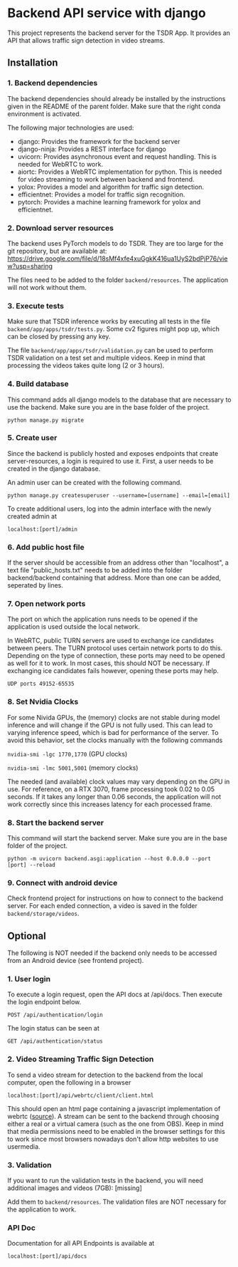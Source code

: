 # Backend API service with django

This project represents the backend server for the TSDR App. It provides an API that allows traffic sign detection in video streams.

## Installation

### 1. Backend dependencies

The backend dependencies should already be installed by the instructions given in the README of the parent folder.
Make sure that the right conda environment is activated.

The following major technologies are used:
* django: Provides the framework for the backend server
* django-ninja: Provides a REST interface for django
* uvicorn: Provides asynchronous event and request handling. This is needed for WebRTC to work.
* aiortc: Provides a WebRTC implementation for python. This is needed for video streaming to work between backend and frontend.
* yolox: Provides a model and algorithm for traffic sign detection.
* efficientnet: Provides a model for traffic sign recognition.
* pytorch: Provides a machine learning framework for yolox and efficientnet.

### 2. Download server resources

The backend uses PyTorch models to do TSDR. They are too large for the git repository, but are available at:
https://drive.google.com/file/d/18sMf4xfe4xuGgkK416ua1UyS2bdPjP76/view?usp=sharing

The files need to be added to the folder `backend/resources`. The application will not work without them.

### 3. Execute tests

Make sure that TSDR inference works by executing all tests in the file `backend/app/apps/tsdr/tests.py`.
Some cv2 figures might pop up, which can be closed by pressing any key.

The file `backend/app/apps/tsdr/validation.py` can be used to perform TSDR validation on a test set and multiple videos. Keep in mind that processing the videos takes quite long (2 or 3 hours).

### 4. Build database

This command adds all django models to the database that are necessary to use the backend. 
Make sure you are in the base folder of the project.

`python manage.py migrate`

### 5. Create user

Since the backend is publicly hosted and exposes endpoints that create server-resources, a login is required to use it.
First, a user needs to be created in the django database.

An admin user can be created with the following command.

`python manage.py createsuperuser --username=[username] --email=[email]`

To create additional users, log into the admin interface with the newly created admin at

`localhost:[port]/admin`

### 6. Add public host file

If the server should be accessible from an address other than "localhost", a text file "public_hosts.txt" needs to be added
into the folder backend/backend containing that address. More than one can be added, seperated by lines.

### 7. Open network ports

The port on which the application runs needs to be opened if the application is used outside the local network.

In WebRTC, public TURN servers are used to exchange ice candidates between peers. The TURN protocol uses certain network ports to do this.
Depending on the type of connection, these ports may need to be opened as well for it to work. 
In most cases, this should NOT be necessary. If exchanging ice candidates fails however, opening these ports may help.

```UDP ports 49152-65535```

### 8. Set Nvidia Clocks

For some Nivida GPUs, the (memory) clocks are not stable during model inference and will change if the GPU is not fully used. This can lead to varying inference speed, which is bad for performance of the server. To avoid this behavior, set the clocks manually with the following commands

`nvidia-smi -lgc 1770,1770` (GPU clocks)

`nvidia-smi -lmc 5001,5001` (memory clocks)

The needed (and available) clock values may vary depending on the GPU in use. 
For reference, on a RTX 3070, frame processing took 0.02 to 0.05 seconds.
If it takes any longer than 0.06 seconds, the application will not work correctly since this increases latency for each processed frame.

### 8. Start the backend server

This command will start the backend server. Make sure you are in the base folder of the project.

`python -m uvicorn backend.asgi:application --host 0.0.0.0 --port [port] --reload`

### 9. Connect with android device

Check frontend project for instructions on how to connect to the backend server. For each ended connection, a video is saved in the folder `backend/storage/videos`.

## Optional

The following is NOT needed if the backend only needs to be accessed from an Android device (see frontend project).

### 1. User login

To execute a login request, open the API docs at /api/docs. Then execute the login endpoint below.

`POST /api/authentication/login`

The login status can be seen at

`GET /api/authentication/status`

### 2. Video Streaming Traffic Sign Detection

To send a video stream for detection to the backend from the local computer, open the following in a browser

`localhost:[port]/api/webrtc/client/client.html`

This should open an html page containing a javascript implementation of webrtc ([source](https://github.com/aiortc/aiortc/blob/main/examples/server/client.js)). 
A stream can be sent to the backend through choosing either a real or a virtual camera (such as the one from OBS). 
Keep in mind that media permissions need to be enabled in the browser settings for this to work since most browsers nowadays don't allow http websites to use usermedia.

### 3. Validation

If you want to run the validation tests in the backend, you will need additional images and videos (7GB):
[missing]

Add them to `backend/resources`. The validation files are NOT necessary for the application to work.

### API Doc

Documentation for all API Endpoints is available at

`localhost:[port]/api/docs`
